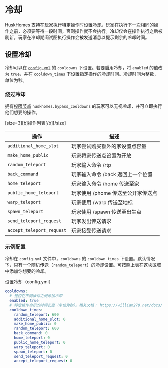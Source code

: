 # 冷却
HuskHomes 支持在玩家执行特定操作时设置冷却。玩家在执行下一次相同的操作之前，必须要等待一段时间，否则操作就不会执行。冷却仅会在操作执行之后被刷新，玩家在冷却期间试图执行操作会被发送消息以提示剩余的冷却时间。

## 设置冷却
冷却可以在 [`config.yml`](guides.config-files.md) 的 `cooldowns` 下设置。若要启用冷却，将 `enabled` 的值改为 `true`，并在 `cooldown_times` 下设置指定操作的冷却时间。冷却时间为整数，单位为秒。

### 绕过冷却

拥有[权限节点](guide.commands.md) `huskhomes.bypass_cooldowns` 的玩家可以无视冷却，并可立即执行他们想要的操作。

[size=3][b]操作列表[/b][/size]

|操作|描述|
|---|---|
|`additional_home_slot`|玩家尝试购买额外的家设置点容量|
|`make_home_public`|玩家将家传送点设置为开放|
|`random_teleport`|玩家输入命令 /rtp|
|`back_command`|玩家输入命令 /back 返回上一个位置|
|`home_teleport`|玩家输入命令 /home 传送至家|
|`public_home_teleport`|玩家使用 /phome 传送至公开家传送点|
|`warp_teleport`|玩家使用 /warp 传送至地标|
|`spawn_teleport`|玩家使用 /spawn 传送至出生点|
|`send_teleport_request`|玩家发出传送请求|
|`accept_teleport_request`|玩家接受传送请求|

### 示例配置

冷却在 `config.yml` 文件中，`cooldowns` 的 `cooldown_times` 下设置。默认情况下，只有一个随机传送（`random_teleport`）的冷却设置。可按照上表在这块区域中添加你想要的冷却。

设置冷却（config.yml）
```YAML
cooldowns:
  # 是否在不同操作之间添加冷却
  enabled: true
  # 特定操作冷却的时间长度（单位为秒）。相关文档： https://william278.net/docs/huskhomes/cooldowns/
  cooldown_times:
    random_teleport: 600
    additional_home_slot: 0
    make_home_public: 0
    random_teleport: 600
    back_command: 0
    home_teleport: 0
    public_home_teleport: 0
    warp_teleport: 0
    spawn_teleport: 0
    send_teleport_request: 0
    accept_teleport_request: 0
```